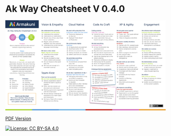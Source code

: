 # Ak Way Cheatsheet V 0.4.0

![Ak Way Cheatsheet](ak-way-defaults-cheatsheet.png)

[PDF Version](ak-way-defaults-cheatsheet.pdf)

[![License: CC BY-SA 4.0](https://img.shields.io/badge/License-CC%20BY--SA%204.0-lightgrey.svg)](https://creativecommons.org/licenses/by-sa/4.0/)
